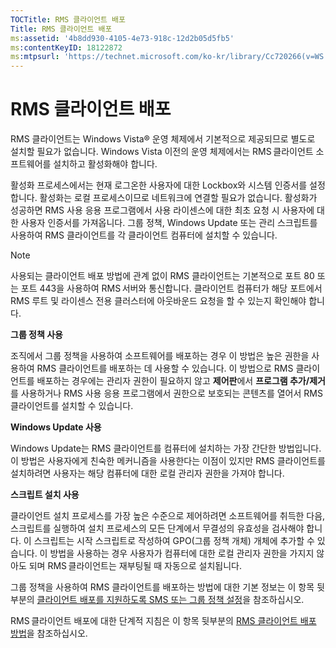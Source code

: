 ```yaml
---
TOCTitle: RMS 클라이언트 배포
Title: RMS 클라이언트 배포
ms:assetid: '4b8dd930-4105-4e73-918c-12d2b05d5fb5'
ms:contentKeyID: 18122872
ms:mtpsurl: 'https://technet.microsoft.com/ko-kr/library/Cc720266(v=WS.10)'
---
```


RMS 클라이언트 배포
===================

RMS 클라이언트는 Windows Vista® 운영 체제에서 기본적으로 제공되므로 별도로 설치할 필요가 없습니다. Windows Vista 이전의 운영 체제에서는 RMS 클라이언트 소프트웨어를 설치하고 활성화해야 합니다.

활성화 프로세스에서는 현재 로그온한 사용자에 대한 Lockbox와 시스템 인증서를 설정합니다. 활성화는 로컬 프로세스이므로 네트워크에 연결할 필요가 없습니다. 활성화가 성공하면 RMS 사용 응용 프로그램에서 사용 라이센스에 대한 최초 요청 시 사용자에 대한 사용자 인증서를 가져옵니다. 그룹 정책, Windows Update 또는 관리 스크립트를 사용하여 RMS 클라이언트를 각 클라이언트 컴퓨터에 설치할 수 있습니다.

> [!Note]  
> 사용되는 클라이언트 배포 방법에 관계 없이 RMS 클라이언트는 기본적으로 포트 80 또는 포트 443을 사용하여 RMS 서버와 통신합니다. 클라이언트 컴퓨터가 해당 포트에서 RMS 루트 및 라이센스 전용 클러스터에 아웃바운드 요청을 할 수 있는지 확인해야 합니다. 

**그룹 정책 사용**

조직에서 그룹 정책을 사용하여 소프트웨어를 배포하는 경우 이 방법은 높은 권한을 사용하여 RMS 클라이언트를 배포하는 데 사용할 수 있습니다. 이 방법으로 RMS 클라이언트를 배포하는 경우에는 관리자 권한이 필요하지 않고 **제어판**에서 **프로그램 추가/제거**를 사용하거나 RMS 사용 응용 프로그램에서 권한으로 보호되는 콘텐츠를 열어서 RMS 클라이언트를 설치할 수 있습니다.

**Windows Update 사용**

Windows Update는 RMS 클라이언트를 컴퓨터에 설치하는 가장 간단한 방법입니다. 이 방법은 사용자에게 친숙한 메커니즘을 사용한다는 이점이 있지만 RMS 클라이언트를 설치하려면 사용자는 해당 컴퓨터에 대한 로컬 관리자 권한을 가져야 합니다.

**스크립트 설치 사용**

클라이언트 설치 프로세스를 가장 높은 수준으로 제어하려면 소프트웨어를 취득한 다음, 스크립트를 실행하여 설치 프로세스의 모든 단계에서 무결성의 유효성을 검사해야 합니다. 이 스크립트는 시작 스크립트로 작성하여 GPO(그룹 정책 개체) 개체에 추가할 수 있습니다. 이 방법을 사용하는 경우 사용자가 컴퓨터에 대한 로컬 관리자 권한을 가지지 않아도 되며 RMS 클라이언트는 재부팅될 때 자동으로 설치됩니다.

그룹 정책을 사용하여 RMS 클라이언트를 배포하는 방법에 대한 기본 정보는 이 항목 뒷부분의 [클라이언트 배포를 지원하도록 SMS 또는 그룹 정책 설정](https://technet.microsoft.com/9e37c27b-8cc1-40c6-adb7-0937aa64c8db)을 참조하십시오.

RMS 클라이언트 배포에 대한 단계적 지침은 이 항목 뒷부분의 [RMS 클라이언트 배포 방법](https://technet.microsoft.com/c84f1724-cf71-4385-9003-ff68bc23c927)을 참조하십시오.
